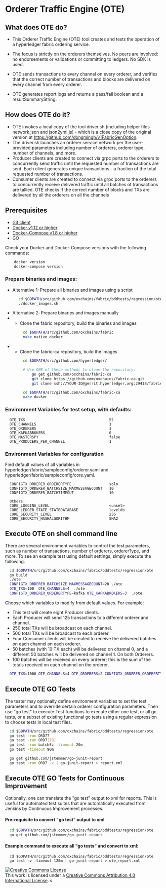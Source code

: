 # Orderer Traffic Engine (OTE)

## What does OTE do?

+ This Orderer Traffic Engine (OTE) tool creates and tests the operation of a
hyperledger fabric ordering service.
+ The focus is strictly on the orderers themselves.
No peers are involved: no endorsements or validations or committing to ledgers.
No SDK is used.

+ OTE sends transactions to
every channel on every orderer, and verifies that the correct number
of transactions and blocks are delivered on every channel from every orderer.
+ OTE generates report logs and returns
a pass/fail boolean and a resultSummaryString.

## How does OTE do it?

+ OTE invokes a local copy of the tool driver.sh (including helper files
network.json and json2yml.js) -
which is a close copy of the original version at
https://github.com/dongmingh/v1FabricGenOption.
+ The driver.sh launches an orderer service network per the user-provided
parameters including number of orderers, orderer type,
number of channels, and more.
+ Producer clients are created to connect via
grpc ports to the orderers to concurrently send traffic until the
requested number of transactions are sent.
Each client generates unique transactions - a fraction of the total
requested number of transactions.
+ Consumer clients are created to connect via
grpc ports to the orderers to concurrently receive delivered traffic
until all batches of transactions are tallied.
OTE checks if the correct number of blocks and TXs are delivered
by all the orderers on all the channels

## Prerequisites
- <a href="https://git-scm.com/downloads" target="_blank">Git client</a>
- <a href="https://www.docker.com/products/overview" target="_blank">Docker v1.12 or higher</a>
- [Docker-Compose v1.8 or higher](https://docs.docker.com/compose/overview/)
- GO

Check your Docker and Docker-Compose versions with the following commands:
```bash
    docker version
    docker-compose version
```

### Prepare binaries and images:

- Alternative 1: Prepare all binaries and images using a script
```bash
      cd $GOPATH/src/github.com/oxchains/fabric/bddtests/regression/ote
      ./docker_images.sh
```

- Alternative 2: Prepare binaries and images manually
- - Clone the fabric repository, build the binaries and images
```bash
        cd $GOPATH/src/github.com/oxchains/fabric
        make native docker
```
- - Clone the fabric-ca repository, build the images
```bash
        cd $GOPATH/src/github.com/hyperledger/

        # Use ONE of these methods to clone the repository:
            go get github.com/oxchains/fabric-ca
            git clone https://github.com/oxchains/fabric-ca.git
            git clone ssh://YOUR-ID@gerrit.hyperledger.org:29418/fabric-ca

        cd $GOPATH/src/github.com/oxchains/fabric-ca
        make docker
```

### Environment Variables for test setup, with defaults:
```
  OTE_TXS                                      55
  OTE_CHANNELS                                 1
  OTE_ORDERERS                                 1
  OTE_KAFKABROKERS                             0
  OTE_MASTERSPY                                false
  OTE_PRODUCERS_PER_CHANNEL                    1
```

### Environment Variables for configuration
Find default values of all variables in hyperledger/fabric/sampleconfig/orderer.yaml
and hyperledger/fabric/sampleconfig/core.yaml.
```
  CONFIGTX_ORDERER_ORDERERTYPE                 solo
  CONFIGTX_ORDERER_BATCHSIZE_MAXMESSAGECOUNT   10
  CONFIGTX_ORDERER_BATCHTIMEOUT                10

  Others:
  CORE_LOGGING_LEVEL                           <unset>
  CORE_LEDGER_STATE_STATEDATABASE              leveldb
  CORE_SECURITY_LEVEL                          256
  CORE_SECURITY_HASHALGORITHM                  SHA2
```

## Execute OTE on shell command line
There are several environment variables to control the test parameters,
such as number of transactions, number of orderers, ordererType, and more.
To see an example test using default settings, simply execute the following.
```bash
  cd $GOPATH/src/github.com/oxchains/fabric/bddtests/regression/ote
  go build
  ./ote
  CONFIGTX_ORDERER_BATCHSIZE_MAXMESSAGECOUNT=20 ./ote
  OTE_TXS=100  OTE_CHANNELS=4  ./ote
  CONFIGTX_ORDERER_ORDERERTYPE=kafka OTE_KAFKABROKERS=3  ./ote
```

Choose which variables to modify from default values. For example:

+ This test will create eight Producer clients.
+ Each Producer will send 125 transactions to a different orderer and channel.
+ 250 total TXs will be broadcast on each channel.
+ 500 total TXs will be broadcast to each orderer.
+ Four Consumer clients will be created to receive the delivered
  batches on each channel on each orderer.
+ 50 batches (with 10 TX each) will be delivered on channel 0, and
  a different 50 batches will be delivered on channel 1. On both Orderers.
+ 100 batches will be received on every orderer; this is the sum of the
  totals received on each channel on the orderer.
```bash
  OTE_TXS=1000 OTE_CHANNELS=4 OTE_ORDERERS=2 CONFIGTX_ORDERER_ORDERERTYPE=kafka  ./ote
```

## Execute OTE GO Tests
The tester may optionally define environment variables to
set the test parameters and to
override certain orderer configuration parameters.
Then use "go test" to execute Test functions
to execute either one test, or all go tests, or
a subset of existing functional go tests using a regular expression
to choose tests in local test files.
```bash
  cd $GOPATH/src/github.com/oxchains/fabric/bddtests/regression/ote
  go test -run ORD77
  go test -run ORD7[79]
  go test -run batchSz -timeout 20m
  go test -timeout 90m

  go get github.com/jstemmer/go-junit-report
  go test -run ORD7 -v | go-junit-report > report.xml

```

## Execute OTE GO Tests for Continuous Improvement
Optionally, one can translate the "go test" output to xml for reports.
This is useful for automated test suites that are automatically
executed from Jenkins by Continuous Improvement processes.

#### Pre-requisite to convert "go test" output to xml
```bash
  cd $GOPATH/src/github.com/oxchains/fabric/bddtests/regression/ote
  go get github.com/jstemmer/go-junit-report
```
#### Example command to execute all "go tests" and convert to xml:
```
  cd $GOPATH/src/github.com/oxchains/fabric/bddtests/regression/ote
  go test -v -timeout 120m | go-junit-report > ote_report.xml
```

<a rel="license" href="http://creativecommons.org/licenses/by/4.0/"><img alt="Creative Commons License" style="border-width:0" src="https://i.creativecommons.org/l/by/4.0/88x31.png" /></a><br />This work is licensed under a <a rel="license" href="http://creativecommons.org/licenses/by/4.0/">Creative Commons Attribution 4.0 International License</a>.
s

